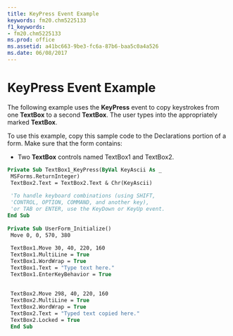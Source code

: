 ```yaml
---
title: KeyPress Event Example
keywords: fm20.chm5225133
f1_keywords:
- fm20.chm5225133
ms.prod: office
ms.assetid: a41bc663-9be3-fc6a-87b6-baa5c0a4a526
ms.date: 06/08/2017
---
```



# KeyPress Event Example

The following example uses the  **KeyPress** event to copy keystrokes from one **TextBox** to a second **TextBox**. The user types into the appropriately marked **TextBox**.

To use this example, copy this sample code to the Declarations portion of a form. Make sure that the form contains:




- Two  **TextBox** controls named TextBox1 and TextBox2.
    




```vb
Private Sub TextBox1_KeyPress(ByVal KeyAscii As _ 
 MSForms.ReturnInteger) 
 TextBox2.Text = TextBox2.Text & Chr(KeyAscii) 
 
 'To handle keyboard combinations (using SHIFT, 
 'CONTROL, OPTION, COMMAND, and another key), 
 'or TAB or ENTER, use the KeyDown or KeyUp event. 
End Sub 
 
Private Sub UserForm_Initialize() 
 Move 0, 0, 570, 380 
 
 TextBox1.Move 30, 40, 220, 160 
 TextBox1.MultiLine = True 
 TextBox1.WordWrap = True 
 TextBox1.Text = "Type text here." 
 TextBox1.EnterKeyBehavior = True 
 
 
 TextBox2.Move 298, 40, 220, 160 
 TextBox2.MultiLine = True 
 TextBox2.WordWrap = True 
 TextBox2.Text = "Typed text copied here." 
 TextBox2.Locked = True 
 End Sub
```


